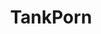 ---
title: TankPorn
crosslinks:
- DestroyedTanks
- Warthunder
- livven
- AskHistorians
- MilitaryPorn
- CapturedWeapons
- HistoryPorn
- GermanWW2photos
- SovietHistory
- WorldofTanks
- syriancivilwar
- churchillsgonewild
- funny
- Military
- shittytechnicals
- The_Donald
- tanks
- modelmakers
- CatastrophicFailure
- WarplanePorn
---